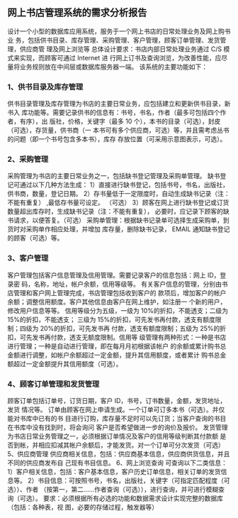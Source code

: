 ## 网上书店管理系统的需求分析报告

设计一个小型的数据库应用系统，服务于一个网上书店的日常处理业务及网上购书业
务，包括供书目录、库存管理、采购管理、客户管理，顾客订单管理、发货管理，供应商管
理及网上浏览等
总体设计要求：书店内部日常处理业务通过 C/S 模式来实现，而顾客可通过 Internet 进
行网上订书及查询浏览，为改善性能，应尽量将业务规则放在中间层或数据库服务器一端。
该系统的主要功能如下：

### 1、供书目录及库存管理

供书目录管理及库存管理为书店的主要日常业务，应包括建立和更新供书目录，新书入
库功能等。需要记录供书的信息有：书号，书名，作者（最多可包括四个作者，有序），出
版社，价格，关键字（最多 10 个），本书的目录（可选），封皮（可选），存货量，供书商（一
本书可有多个供应商，可选）等，并且需考虑丛书的问题（即一个书号包含多本书），库存
存放位置（可采用示意图表示，可选）。

### 2、采购管理

采购管理为书店的主要日常业务之一，包括缺书登记管理及采购单管理。
缺书登记可通过以下几种方法生成：
1）直接进行缺书登记，包括书号，书名，出版社，供书商，数量，登记日期。
2）存书量低于一定限度时，自动生成缺书记录（注：不能有重复） ,最低存书量可设定。
（可选）
3）顾客在网上进行缺书登记或订货数量超出库存时，生成缺书记录（注：不能有重复），
必要时，应记录下顾客的缺书请求，以便答复。（可选）
采购单管理：根据缺书记录单可选择生成采购单，到货时对采购单作相应处理，并增加
库存量，删除缺书记录， EMAIL 通知缺书登记的顾客（可选）等。

### 3、客户管理

客户管理包括客户信息管理及信用管理。需要记录客户的信息包括：网上 ID，登录密
码，名称，地址，帐户余额，信用等级等。
有关客户信息的管理，分别由书店管理和客户网上管理完成，书店管理包括收到客户的
款项后，增加客户的帐户余额；调整信用额度。客户其他信息由客户在网上维护，如注册一
个新的用户，修改用户信息等等。
信用等级分为五级，一级为 10%的折扣，不能透支；二级为 15%的折扣，不能透支；
三级为 15%的折扣，可先发书再付款，透支有额度限制；四级为 20%的折扣，可先发书再
付款，透支有额度限制；五级为 25%的折扣，可先发书再付款，透支无额度限制。信用等
级管理有两种形式：一种是书店进行管理；一种是自动进行管理，即在每月月初根据该帐户
的余额或累计购书总金额进行调整，如帐户余额超过一定金额，提升其信用额度，或者累计
购书总金额超过一定金额提升其信用额度（可选）。

### 4、顾客订单管理和发货管理

顾客订单包括订单号，订货日期，客户 ID，书号，订书数量，金额，发货地址，发货
情况等。
订单由顾客在网上申请生成。一个订单可订多本书（可选）。并仅能对书库中已有的书
目进行订购，库存量不足时可以先订货；当客户查询的书目在书库中没有找到时，将会询问
客户是否希望做进一步的询价及报价。
发货管理为书店日常业务管理之一，必须根据订单情况及客户的信用等级判断其付款额
是否到帐，并相应扣减其帐户余额后，才能发货。对一个订单可分次发货（可选）
5、供应商管理
供应商相关信息，包括：供应商基本信息，供应商供货信息，并且不同的供应商发布自
己现有书目信息。
6、网上浏览查询
可查询以下二类信息：
1）客户相关信息，包括：客户基本信息，客户历史订单信息，相关订单的发货信息等。
2）书目信息：可按照书号，书名，出版社，关键字（可指定匹配程度（可选））、作者
（按第一，第二……作者查询（可选）），进行查询，并可进行模糊查询（可选）。
要求：必须根据所有必选的功能和数据需求设计实现完整的数据库（包括：各种表，视
图，必要的存储过程，触发器等） 




